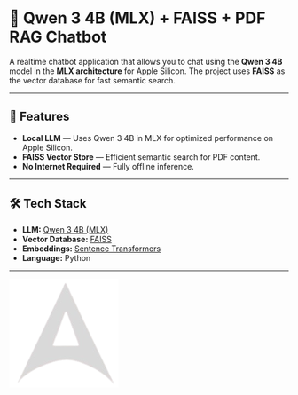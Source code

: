 
# 📄 Qwen 3 4B (MLX) + FAISS + PDF RAG Chatbot

A realtime chatbot application that allows you to chat using the **Qwen 3 4B** model in the **MLX architecture** for Apple Silicon.
The project uses **FAISS** as the vector database for fast semantic search.

---

## 🚀 Features

* **Local LLM** — Uses Qwen 3 4B in MLX for optimized performance on Apple Silicon.
* **FAISS Vector Store** — Efficient semantic search for PDF content.
* **No Internet Required** — Fully offline inference.

---

## 🛠️ Tech Stack

* **LLM:** [Qwen 3 4B (MLX)](https://huggingface.co/mlx-community/Qwen3-4B-Instruct-2507-4bit)
* **Vector Database:** [FAISS](https://faiss.ai/)
* **Embeddings:** [Sentence Transformers](https://www.sbert.net/)
* **Language:** Python

---
![Demo Screenshot](public/logo.png "Project Demo")
